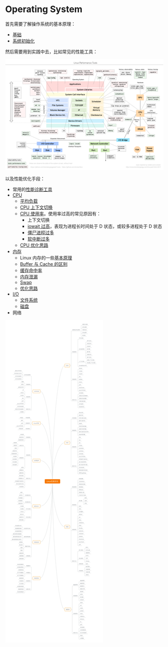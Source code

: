 # Operating System

首先需要了解操作系统的基本原理：

* [基础](basic.md)
* [系统初始化](system-initialization.md)

然后需要用到实践中去，比如常见的性能工具：

![](../../.gitbook/assets/image%20%28277%29.png)

以及性能优化手段：

* 常用的[性能诊断工具](diagnostic-tools.md)
* [CPU](cpu-diagnosis.md)
  * [平均负载](cpu-diagnosis.md#ping-jun-fu-zai)
  * [CPU 上下文切换](cpu-diagnosis.md#shang-xia-wen-qie-huan)
  * [CPU 使用率](cpu-diagnosis.md#shi-yong-lv)。使用率过高的常见原因有：
    * 上下文切换
    * [iowait 过高](cpu-diagnosis.md#bu-ke-zhong-duan-zhuang-tai)，表现为进程长时间处于 D 状态，或较多进程处于 D 状态
    * [僵尸进程过多](cpu-diagnosis.md#jiang-shi-jin-cheng)
    * [软中断过多](cpu-diagnosis.md#ruan-zhong-duan)
  * [CPU 优化思路](cpu-diagnosis.md#cpu-xing-neng-you-hua)
* [内存](memory-diagnosis.md)
  * Linux 内存的一些[基本原理](memory-diagnosis.md#yuan-li)
  * [Buffer 与 Cache 的区别](memory-diagnosis.md#buffer-vs-cache)
  * [缓存命中率](memory-diagnosis.md#huan-cun-ming-zhong-lv)
  * [内存泄漏](memory-diagnosis.md#nei-cun-xie-lou)
  * [Swap](memory-diagnosis.md#swap)
  * [优化思路](memory-diagnosis.md#zong-jie)
* [I/O](i-o-diagnosis.md)
  * [文件系统](i-o-diagnosis.md#wen-jian-xi-tong)
  * [磁盘](i-o-diagnosis.md#ci-pan)
* 网络

![](../../.gitbook/assets/image%20%28280%29.png)

